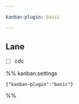 ```yaml
---

kanban-plugin: basic

---
```


## Lane

- [ ] cdc




%% kanban:settings
```
{"kanban-plugin":"basic"}
```
%%